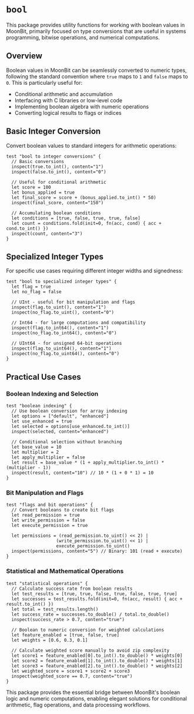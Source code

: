 # `bool`

This package provides utility functions for working with boolean values in MoonBit, primarily focused on type conversions that are useful in systems programming, bitwise operations, and numerical computations.

## Overview

Boolean values in MoonBit can be seamlessly converted to numeric types, following the standard convention where `true` maps to `1` and `false` maps to `0`. This is particularly useful for:

- Conditional arithmetic and accumulation
- Interfacing with C libraries or low-level code
- Implementing boolean algebra with numeric operations
- Converting logical results to flags or indices

## Basic Integer Conversion

Convert boolean values to standard integers for arithmetic operations:

```moonbit
test "bool to integer conversions" {
  // Basic conversions
  inspect(true.to_int(), content="1")
  inspect(false.to_int(), content="0")
  
  // Useful for conditional arithmetic
  let score = 100
  let bonus_applied = true
  let final_score = score + (bonus_applied.to_int() * 50)
  inspect(final_score, content="150")
  
  // Accumulating boolean conditions
  let conditions = [true, false, true, true, false]
  let count = conditions.fold(init=0, fn(acc, cond) { acc + cond.to_int() })
  inspect(count, content="3")
}
```

## Specialized Integer Types

For specific use cases requiring different integer widths and signedness:

```moonbit
test "bool to specialized integer types" {
  let flag = true
  let no_flag = false
  
  // UInt - useful for bit manipulation and flags
  inspect(flag.to_uint(), content="1")
  inspect(no_flag.to_uint(), content="0")
  
  // Int64 - for large computations and compatibility
  inspect(flag.to_int64(), content="1")
  inspect(no_flag.to_int64(), content="0")
  
  // UInt64 - for unsigned 64-bit operations
  inspect(flag.to_uint64(), content="1")
  inspect(no_flag.to_uint64(), content="0")
}
```

## Practical Use Cases

### Boolean Indexing and Selection

```moonbit
test "boolean indexing" {
  // Use boolean conversion for array indexing
  let options = ["default", "enhanced"]
  let use_enhanced = true
  let selected = options[use_enhanced.to_int()]
  inspect(selected, content="enhanced")
  
  // Conditional selection without branching
  let base_value = 10
  let multiplier = 2
  let apply_multiplier = false
  let result = base_value * (1 + apply_multiplier.to_int() * (multiplier - 1))
  inspect(result, content="10") // 10 * (1 + 0 * 1) = 10
}
```

### Bit Manipulation and Flags

```moonbit
test "flags and bit operations" {
  // Convert booleans to create bit flags
  let read_permission = true
  let write_permission = false
  let execute_permission = true
  
  let permissions = (read_permission.to_uint() << 2) |
                   (write_permission.to_uint() << 1) |
                   execute_permission.to_uint()
  inspect(permissions, content="5") // Binary: 101 (read + execute)
}
```

### Statistical and Mathematical Operations

```moonbit
test "statistical operations" {
  // Calculate success rate from boolean results
  let test_results = [true, true, false, true, false, true, true]
  let successes = test_results.fold(init=0, fn(acc, result) { acc + result.to_int() })
  let total = test_results.length()
  let success_rate = successes.to_double() / total.to_double()
  inspect(success_rate > 0.7, content="true")
  
  // Boolean to numeric conversion for weighted calculations
  let feature_enabled = [true, false, true]
  let weights = [0.6, 0.3, 0.1]
  
  // Calculate weighted score manually to avoid zip complexity
  let score1 = feature_enabled[0].to_int().to_double() * weights[0]
  let score2 = feature_enabled[1].to_int().to_double() * weights[1]
  let score3 = feature_enabled[2].to_int().to_double() * weights[2]
  let weighted_score = score1 + score2 + score3
  inspect(weighted_score == 0.7, content="true")
}
```

This package provides the essential bridge between MoonBit's boolean logic and numeric computations, enabling elegant solutions for conditional arithmetic, flag operations, and data processing workflows.
